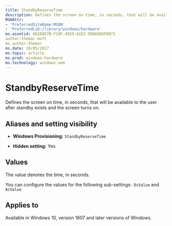 ```yaml
---
title: StandbyReserveTime
description: Defines the screen on time, in seconds, that will be available to the user after standby exists and the screen turns on.
MSHAttr:
- 'PreferredSiteName:MSDN'
- 'PreferredLib:/library/windows/hardware'
ms.assetid: 662EAE7B-F19F-4925-A1E2-5D8A5D6F8872
author:themar-msft
ms.author:themar
ms.date: 10/05/2017
ms.topic: article
ms.prod: windows-hardware
ms.technology: windows-oem
---
```


# StandbyReserveTime


Defines the screen on time, in seconds, that will be available to the user after standby exists and the screen turns on.

## <span id="Aliases_and_setting_visibility"></span><span id="aliases_and_setting_visibility"></span><span id="ALIASES_AND_SETTING_VISIBILITY"></span>Aliases and setting visibility


-   **Windows Provisioning:** `StandbyReserveTime       `

-   **Hidden setting:** Yes

## <span id="Values"></span><span id="values"></span><span id="VALUES"></span>Values


The value denotes the time, in seconds.

You can configure the values for the following sub-settings:` DcValue` and `AcValue       `

## <span id="Applies_to"></span><span id="applies_to"></span><span id="APPLIES_TO"></span>Applies to


Available in Windows 10, version 1607 and later versions of Windows.
